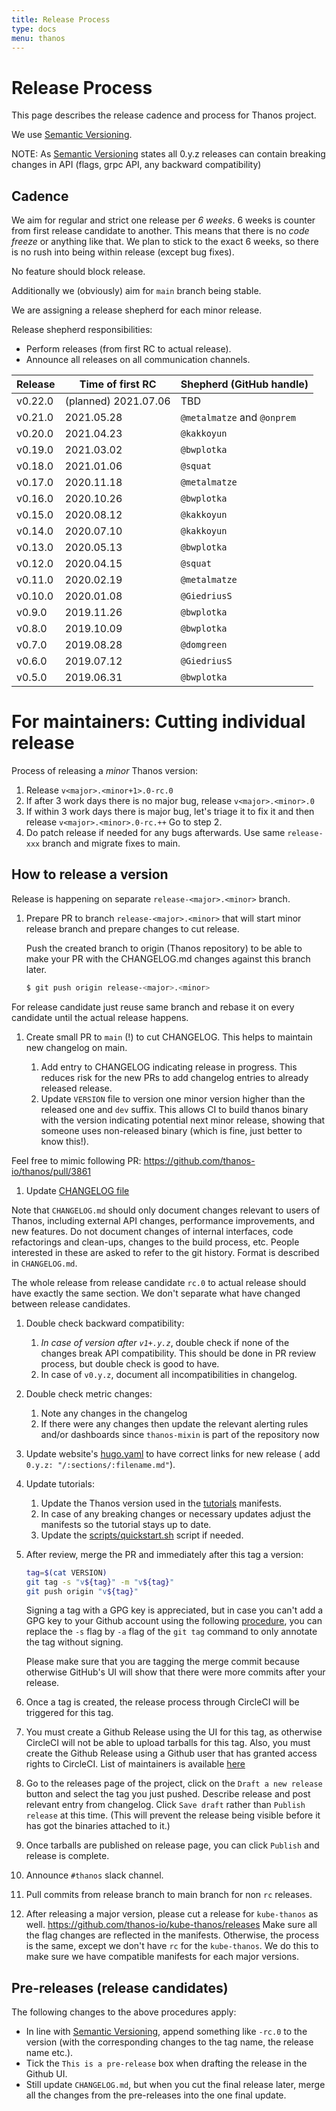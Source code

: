 ```yaml
---
title: Release Process
type: docs
menu: thanos
---
```

# Release Process

This page describes the release cadence and process for Thanos project.

We use [Semantic Versioning](http://semver.org/).

NOTE: As [Semantic Versioning](http://semver.org/spec/v2.0.0.html) states all 0.y.z releases can contain breaking
changes in API (flags, grpc API, any backward compatibility)

## Cadence

We aim for regular and strict one release per *6 weeks*. 6 weeks is counter from first release candidate to another.
This means that there is no *code freeze* or anything like that. We plan to stick to the exact 6 weeks, so there is no
rush into being within release (except bug fixes).

No feature should block release.

Additionally we (obviously) aim for `main` branch being stable.

We are assigning a release shepherd for each minor release.

Release shepherd responsibilities:

* Perform releases (from first RC to actual release).
* Announce all releases on all communication channels.

| Release   | Time of first RC         | Shepherd (GitHub handle)    |
|-----------|--------------------------|-----------------------------|
| v0.22.0   | (planned) 2021.07.06     | TBD                         |
| v0.21.0   | 2021.05.28               | `@metalmatze` and `@onprem` |
| v0.20.0   | 2021.04.23               | `@kakkoyun`                 |
| v0.19.0   | 2021.03.02               | `@bwplotka`                 |
| v0.18.0   | 2021.01.06               | `@squat`                    |
| v0.17.0   | 2020.11.18               | `@metalmatze`               |
| v0.16.0   | 2020.10.26               | `@bwplotka`                 |
| v0.15.0   | 2020.08.12               | `@kakkoyun`                 |
| v0.14.0   | 2020.07.10               | `@kakkoyun`                 |
| v0.13.0   | 2020.05.13               | `@bwplotka`                 |
| v0.12.0   | 2020.04.15               | `@squat`                    |
| v0.11.0   | 2020.02.19               | `@metalmatze`               |
| v0.10.0   | 2020.01.08               | `@GiedriusS`                |
| v0.9.0    | 2019.11.26               | `@bwplotka`                 |
| v0.8.0    | 2019.10.09               | `@bwplotka`                 |
| v0.7.0    | 2019.08.28               | `@domgreen`                 |
| v0.6.0    | 2019.07.12               | `@GiedriusS`                |
| v0.5.0    | 2019.06.31               | `@bwplotka`                 |

# For maintainers: Cutting individual release

Process of releasing a *minor* Thanos version:

1. Release `v<major>.<minor+1>.0-rc.0`
1. If after 3 work days there is no major bug, release `v<major>.<minor>.0`
1. If within 3 work days there is major bug, let's triage it to fix it and then release `v<major>.<minor>.0-rc.++` Go to
   step 2.
1. Do patch release if needed for any bugs afterwards. Use same `release-xxx` branch and migrate fixes to main.

## How to release a version

Release is happening on separate `release-<major>.<minor>` branch.

1. Prepare PR to branch `release-<major>.<minor>` that will start minor release branch and prepare changes to cut
   release.

   Push the created branch to origin (Thanos repository) to be able to make your PR with the CHANGELOG.md changes
   against this branch later.

    ```bash
    $ git push origin release-<major>.<minor>
    ```

For release candidate just reuse same branch and rebase it on every candidate until the actual release happens.

1. Create small PR to `main` (!) to cut CHANGELOG. This helps to maintain new changelog on main.

    1. Add entry to CHANGELOG indicating release in progress. This reduces risk for the new PRs to add changelog entries
       to already released release.
    1. Update `VERSION` file to version one minor version higher than the released one and `dev` suffix. This allows CI
       to build thanos binary with the version indicating potential next minor release, showing that someone uses
       non-released binary (which is fine, just better to know this!).

Feel free to mimic following PR: https://github.com/thanos-io/thanos/pull/3861

1. Update [CHANGELOG file](/CHANGELOG.md)

Note that `CHANGELOG.md` should only document changes relevant to users of Thanos, including external API changes,
performance improvements, and new features. Do not document changes of internal interfaces, code refactorings and
clean-ups, changes to the build process, etc. People interested in these are asked to refer to the git history. Format
is described in `CHANGELOG.md`.

The whole release from release candidate `rc.0` to actual release should have exactly the same section. We don't
separate what have changed between release candidates.

1. Double check backward compatibility:

    1. *In case of version after `v1+.y.z`*, double check if none of the changes break API compatibility. This should be
       done in PR review process, but double check is good to have.
    1. In case of `v0.y.z`, document all incompatibilities in changelog.

1. Double check metric changes:

    1. Note any changes in the changelog
    1. If there were any changes then update the relevant alerting rules and/or dashboards since `thanos-mixin` is part
       of the repository now

1. Update website's [hugo.yaml](https://github.com/thanos-io/thanos/blob/main/website/hugo.yaml) to have correct links for new release (
   add `0.y.z: "/:sections/:filename.md"`).

1. Update tutorials:

    1. Update the Thanos version used in the [tutorials](../tutorials) manifests.
    1. In case of any breaking changes or necessary updates adjust the manifests so the tutorial stays up to date.
    1. Update the [scripts/quickstart.sh](https://github.com/thanos-io/thanos/blob/main/scripts/quickstart.sh) script if needed.

1. After review, merge the PR and immediately after this tag a version:

    ```bash
    tag=$(cat VERSION)
    git tag -s "v${tag}" -m "v${tag}"
    git push origin "v${tag}"
    ```

   Signing a tag with a GPG key is appreciated, but in case you can't add a GPG key to your Github account using the
   following [procedure](https://help.github.com/articles/generating-a-gpg-key/), you can replace the `-s` flag by `-a`
   flag of the `git tag` command to only annotate the tag without signing.

   Please make sure that you are tagging the merge commit because otherwise GitHub's UI will show that there were more
   commits after your release.

1. Once a tag is created, the release process through CircleCI will be triggered for this tag.

1. You must create a Github Release using the UI for this tag, as otherwise CircleCI will not be able to upload tarballs
   for this tag. Also, you must create the Github Release using a Github user that has granted access rights to
   CircleCI. List of maintainers is available [here](/MAINTAINERS.md)

1. Go to the releases page of the project, click on the `Draft a new release` button and select the tag you just pushed.
   Describe release and post relevant entry from changelog. Click `Save draft` rather than `Publish release` at this
   time. (This will prevent the release being visible before it has got the binaries attached to it.)

1. Once tarballs are published on release page, you can click `Publish` and release is complete.

1. Announce `#thanos` slack channel.

1. Pull commits from release branch to main branch for non `rc` releases.

1. After releasing a major version, please cut a release for `kube-thanos` as well.
   https://github.com/thanos-io/kube-thanos/releases
   Make sure all the flag changes are reflected in the manifests. Otherwise, the process is the same, except we don't
   have `rc` for the `kube-thanos`. We do this to make sure we have compatible manifests for each major versions.

## Pre-releases (release candidates)

The following changes to the above procedures apply:

* In line with [Semantic Versioning](http://semver.org/), append something like `-rc.0` to the version (with the
  corresponding changes to the tag name, the release name etc.).
* Tick the `This is a pre-release` box when drafting the release in the Github UI.
* Still update `CHANGELOG.md`, but when you cut the final release later, merge all the changes from the pre-releases
  into the one final update.

